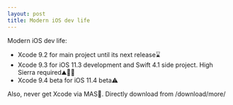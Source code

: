 ```yaml
---
layout: post
title: Modern iOS dev life
---
```

Modern iOS dev life:
- Xcode 9.2 for main project until its next release⌛️
- Xcode 9.3 for iOS 11.3 development and Swift 4.1 side project. High Sierra required⛰️🧗‍♀️
- Xcode 9.4 beta for iOS 11.4 beta⚠️

Also, never get Xcode via MAS🚫. Directly download from /download/more/
